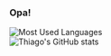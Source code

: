 ### Opa! 

![Most Used Languages](https://github-readme-stats.vercel.app/api/top-langs/?username=thiagolarangeiras&theme=dark)   
![Thiago's GitHub stats](https://github-readme-stats.vercel.app/api?username=thiagolarangeiras&show_icons=true&theme=dark)


<!--
**thiagolarangeiras/thiagolarangeiras** is a ✨ _special_ ✨ repository because its `README.md` (this file) appears on your GitHub profile.

Here are some ideas to get you started:

- 🔭 I’m currently working on ...
- 🌱 I’m currently learning ...
- 👯 I’m looking to collaborate on ...
- 🤔 I’m looking for help with ...
- 💬 Ask me about ...
- 📫 How to reach me: ...
- 😄 Pronouns: ...
- ⚡ Fun fact: ...
-->
